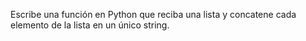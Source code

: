Escribe una función en Python que reciba una lista y concatene cada elemento de la lista en un único string.